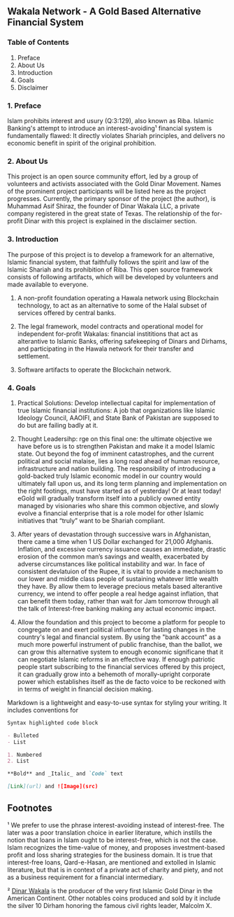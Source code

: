 ## Wakala Network - A Gold Based Alternative Financial System


### Table of Contents

1. Preface
2. About Us
3. Introduction
4. Goals
5. Disclaimer

### 1. Preface

Islam prohibits interest and usury (Q:3:129), also known as Riba. Islamic Banking's attempt to introduce an interest-avoiding¹ financial system is fundamentally flawed: It directly violates Shariah principles, and delivers no economic benefit in spirit of the original prohibition.


### 2. About Us

This project is an open source community effort, led by a group of volunteers and activists associated with the Gold Dinar Movement. Names of the prominent project participants will be listed here as the project progresses. Currently, the primary sponsor of the project (the author), is Muhammad Asif Shiraz, the founder of Dinar Wakala LLC, a private company registered in the great state of Texas. The relationship of the for-profit Dinar with this project is explained in the disclaimer section.

### 3. Introduction

The purpose of this project is to develop a framework for an alternative, Islamic financial system, that faithfully follows the spirit and law of the Islamic Shariah and its prohibition of Riba.  This open source framework consists of following artifacts, which will be developed by volunteers and made available to everyone.

1. A non-profit foundation operating a Hawala network using Blockchain technology, to act as an alternative to some of the Halal subset of services offered by central banks.

2. The legal framework, model contracts and operational model for independent for-profit Wakalas: financial instititions that act as alterantive to Islamic Banks, offering safekeeping of Dinars and Dirhams, and participating in the Hawala network for their transfer and settlement.

3. Software artifacts to operate the Blockchain network.

### 4. Goals

1. Practical Solutions: Develop intellectual capital for implementation of true Islamic financial institutions: A job that organizations like Islamic Ideology Council, AAOIFI, and State Bank of Pakistan are supposed to do but are failing badly at it.

2. Thought Leadersihp: rge on this final one: the ultimate objective we have before us is to strengthen Pakistan and make it a model Islamic state. Out beyond the fog of imminent catastrophes, and the current political and social malaise, lies a long road ahead of human resource, infrastructure and nation building. The responsibility of introducing a gold-backed truly Islamic economic model in our country would ultimately fall upon us, and its long term planning and implementation on the right footings, must have started as of yesterday! Or at least today! eGold will gradually transform itself into a publicly owned entity managed by visionaries who share this common objective, and slowly evolve a financial enterprise that is a role model for other Islamic initiatives that “truly” want to be Shariah compliant.


3. After years of devastation through successive wars in Afghanistan, there came a time when 1 US Dollar exchanged for 21,000 Afghanis. Inflation, and excessive currency issuance causes an immediate, drastic erosion of the common man’s savings and wealth, exacerbated by adverse circumstances like political instability and war. In face of consistent devlatuion of the Rupee, it is vital to provide a mechanism to our lower and middle class people of sustaining whatever little wealth they have. By allow them to leverage precious metals based alterantive currency, we intend to offer people a real hedge against inflation, that can benefit them today, rather than wait for Jam tomorrow through all the talk of Interest-free banking making any actual economic impact.

4. Allow the foundation and this project to become a platform for people to congregate on and exert political influence for lasting changes in the country's legal and financial system. By using the "bank account" as a much more powerful instrument of public franchise, than the ballot, we can grow this alternative system to enough economic significane that it can negotiate Islamic reforms in an effective way. If enough patriotic people start subscribing to the financial services offered by this project, it can gradually grow into a behemoth of morally-upright corporate power which establishes itself as the de facto voice to be reckoned with in terms of weight in financial decision making.



Markdown is a lightweight and easy-to-use syntax for styling your writing. It includes conventions for

```markdown
Syntax highlighted code block

- Bulleted
- List

1. Numbered
2. List

**Bold** and _Italic_ and `Code` text

[Link](url) and ![Image](src)
```

## Footnotes

¹ We prefer to use the phrase interest-avoiding instead of interest-free. The later was a poor translation choice in earlier literature, which instills the notion that loans in Islam ought to be interest-free, which is not the case. Islam recognizes the time-value of money, and proposes investment-based profit and loss sharing strategies for the business domain. It is true that interest-free loans, Qard-e-Hasan, are mentioned and extolled in Islamic literature, but that is in context of a private act of charity and piety, and not as a business requirement for a financial intermediary.

² [Dinar Wakala](http://www.dinarwakala.com) is the producer of the very first Islamic Gold Dinar in the American Continent. Other notables coins produced and sold by it include the silver 10 Dirham honoring the famous civil rights leader, Malcolm X.
